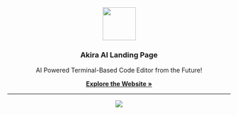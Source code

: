 

<div align='center'>
  <img src="https://i.imgur.com/ll6keDZ.png" width="75">
  
  <h3>Akira AI Landing Page</h3>
  
  <p>AI Powered Terminal-Based Code Editor from the Future!</p>

  <a href="https://Akira-AI.now.sh"><strong>Explore the Website »</strong></a>

  <hr>
  <img src="https://github.com/user-attachments/assets/5c66d484-7e76-483e-a99e-e41cdff285ed">
</div>
